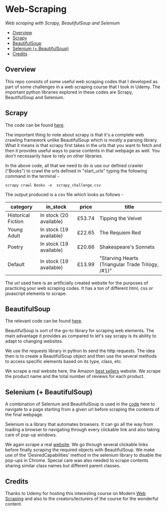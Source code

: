 # Web-Scraping
_Web scraping with Scrapy, BeautifulSoup and Selenium_

- [Overview](#overview)
- [Scrapy](#scrapy)
- [BeautifulSoup](#beautifulsoup)
- [Selenium (+ BeautifulSoup)](#selenium-(+-beautifulsoup))
- [Credits](#credits)


## Overview

This repo consists of some useful web scraping codes that I developed as part of some challenges in a web scraping course that I took in Udemy. The important python libraries explored in these codes are Scrapy, BeautifulSoup and Selenium.


## Scrapy

The code can be found [here](https://github.com/jyotisman-ds/Web-Scraping/blob/main/scrapy_project/scrapy_project/spiders/scrapy_challenge.py).

The important thing to note about scrapy is that it's a complete web crawling framework unlike BeautifulSoup which is mostly a parsing library. What it means is that scrapy first takes in the urls that you want to fetch and then it provides useful ways to parse contents in that webpage as well. You don't necessarily have to rely on other libraries.

In the above code, all that we need to do is use our defined crawler ("Books") to crawl the urls defined in "start_urls" typing the following command in the terminal -

```shell
scrapy crawl Books -o  scrapy_challenge.csv
```
The output produced is a csv file which looks as follows -

|category|in_stock|price|title|
| --- | --- | --- | --- |
|Historical Fiction|In stock (20 available)|£53.74|Tipping the Velvet|
|Young Adult|In stock (19 available)|£22.65|The Requiem Red|
|Poetry|In stock (19 available)|£20.66|Shakespeare's Sonnets|
|Default|In stock (19 available)|£13.99|"Starving Hearts (Triangular Trade Trilogy, /#1)"|

The url used here is an artificially created website for the purposes of practicing your web scraping codes. It has a ton of different html, css or javascript elements to scrape.

## BeautifulSoup

The relevant code can be found [here](https://github.com/jyotisman-ds/Web-Scraping/blob/main/BS_challenge.py).

BeautifulSoup is sort of the go-to library for scraping web elements. The main advantage it provides as compared to let's say scrapy is its ability to adapt to changing websites.

We use the requests library in python to send the http requests. The idea then is to create a BeautifulSoup object and then use the several methods to access specific elements based on its type, class, etc.

We scrape a real website here, the Amazon [best sellers](https://github.com/jyotisman-ds/Web-Scraping/blob/main/BS_challenge.py) website. We scrape the product name and the total number of reviews for each product.

## Selenium (+ BeautifulSoup)

A combination of Selenium and BeautifulSoup is used in the [code](https://github.com/jyotisman-ds/Web-Scraping/blob/main/selenium_challenge.py) here to navigate to a page starting from a given url before scraping the contents of the final webpage.

Selenium is a library that automates browsers. It can go all the way from loading a browser to navigating through every clickable link and also taking care of pop-up windows.

We again scrape a real [website](https://sdsclub.com/). We go through several clickable links before finally scraping the required objects with BeautifulSoup. We make use of the 'DesiredCapabilities' method in the selenium library to disable the pop-ups in Chrome. Special care was also needed to scrape contents sharing similar class names but different parent classes.

## Credits

Thanks to Udemy for hosting this interesting course on Modern [Web Scraping](https://www.udemy.com/course/modern-web-scraping-in-python/) and also to the creators/lecturers of the course for the wonderful content.
